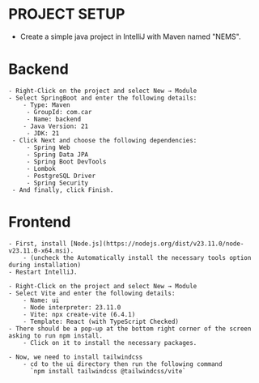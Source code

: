 # PROJECT SETUP
  - Create a simple java project in IntelliJ with Maven named "NEMS".
# Backend
    - Right-Click on the project and select New → Module
    - Select SpringBoot and enter the following details:
        - Type: Maven
         - GroupId: com.car
         - Name: backend
        - Java Version: 21
         - JDK: 21
     - Click Next and choose the following dependencies:
         - Spring Web
         - Spring Data JPA
         - Spring Boot DevTools
         - Lombok
         - PostgreSQL Driver
         - Spring Security
     - And finally, click Finish.

# Frontend
    - First, install [Node.js](https://nodejs.org/dist/v23.11.0/node-v23.11.0-x64.msi).
        - (uncheck the Automatically install the necessary tools option during installation)
    - Restart IntelliJ.

    - Right-Click on the project and select New → Module
    - Select Vite and enter the following details:
        - Name: ui
        - Node interpreter: 23.11.0
        - Vite: npx create-vite (6.4.1)
        - Template: React (with TypeScript Checked)
    - There should be a pop-up at the bottom right corner of the screen asking to run npm install.
        - Click on it to install the necessary packages.

    - Now, we need to install tailwindcss
        - cd to the ui directory then run the following command
          `npm install tailwindcss @tailwindcss/vite`
